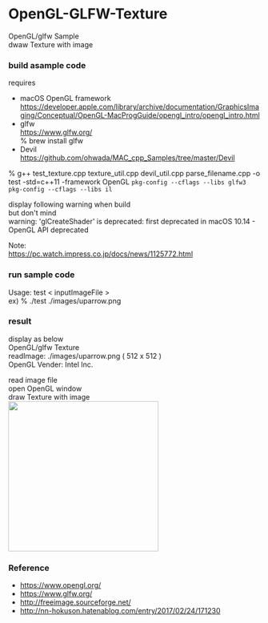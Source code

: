 OpenGL-GLFW-Texture
===============

OpenGL/glfw Sample <br/>
dwaw Texture with image <br/>

### build asample code 
requires  <br/>
- macOS  OpenGL framework <br/>
https://developer.apple.com/library/archive/documentation/GraphicsImaging/Conceptual/OpenGL-MacProgGuide/opengl_intro/opengl_intro.html <br/>
- glfw <br/>
https://www.glfw.org/ <br/>
% brew install glfw <br/>
- Devil <br/>
https://github.com/ohwada/MAC_cpp_Samples/tree/master/Devil


% g++ test_texture.cpp texture_util.cpp devil_util.cpp parse_filename.cpp -o test -std=c++11  -framework OpenGL `pkg-config --cflags --libs glfw3`  `pkg-config --cflags --libs il` <br/>



display following warning when build <br/>
but don't mind <br/>
warning: 'glCreateShader' is deprecated: first
      deprecated in macOS 10.14 - OpenGL API deprecated  <br/>

Note: <br/>
https://pc.watch.impress.co.jp/docs/news/1125772.html

### run sample code
Usage: test \< inputImageFile \> <br/>
ex)
% ./test ./images/uparrow.png <br/>

### result 
display as below <br/>
OpenGL/glfw Texture <br/>
 readImage: ./images/uparrow.png ( 512 x 512 )  <br/>
OpenGL Vender: Intel Inc. <br/>


read image file <br/>
open OpenGL window <br/>
draw  Texture with image <br/>
<image src="https://raw.githubusercontent.com/ohwada/MAC_cpp_Samples/master/OpenGL-GLFW-Texture/result/screenshot_uparrow.png" width="300" /><br/>


### Reference <br/>
- https://www.opengl.org/
- https://www.glfw.org/
- http://freeimage.sourceforge.net/
- http://nn-hokuson.hatenablog.com/entry/2017/02/24/171230

